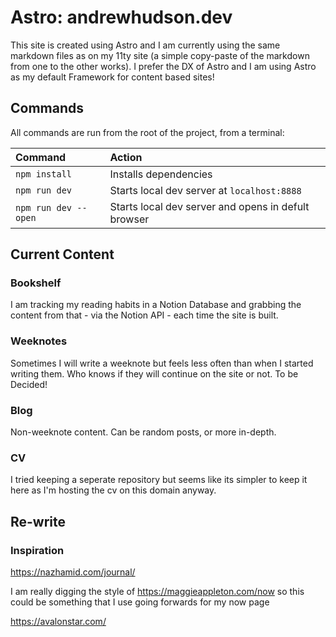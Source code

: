 # Astro: andrewhudson.dev 

This site is created using Astro and I am currently using the same markdown files as on my 11ty site (a simple copy-paste of the markdown from one to the other works). I prefer the DX of Astro and I am using Astro as my default Framework for content based sites!

## Commands

All commands are run from the root of the project, from a terminal:

| Command              | Action                                              |
| :------------------- | :------------------------------------------         |
| `npm install`        | Installs dependencies                               |
| `npm run dev`        | Starts local dev server at `localhost:8888`         |
| `npm run dev --open` | Starts local dev server and opens in defult browser |

## Current Content
### Bookshelf
I am tracking my reading habits in a Notion Database and grabbing the content from that - via the Notion API - each time the site is built. 

### Weeknotes
Sometimes I will write a weeknote but feels less often than when I started writing them. Who knows if they will continue on the site or not. To be Decided!

### Blog 
Non-weeknote content. Can be random posts, or more in-depth.

### CV
I tried keeping a seperate repository but seems like its simpler to keep it here as I'm hosting the cv on this domain anyway.


## Re-write
### Inspiration
https://nazhamid.com/journal/

I am really digging the style of https://maggieappleton.com/now so this could be something that I use going forwards for my now page

https://avalonstar.com/
